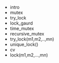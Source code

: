 - intro
- mutex
- try_lock
- lock_gaurd
- time_mutex
- recursive_mutex
- try_lock(m1,m2,..,mn)
- unique_lock()
- cv
- lock(m1,m2,...,mn)
